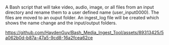 A Bash script that will take video, audio, image, or all files from an input directory and rename them to a user defined name (user_input0000). The files are moved to an ouput folder. An ingest_log file will be created which shows the name change and the input/output folders. 

https://github.com/HaydenGuy/Bash_Media_Ingest_Tool/assets/89313425/5a062b0d-b87a-47a5-9cd8-16a2fcea62ce
